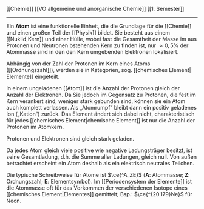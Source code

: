 [[Chemie]] [[VO allgemeine und anorganische Chemie]] [[1. Semester]]

---

Ein **Atom** ist eine funktionelle Einheit, die die Grundlage für die [[Chemie]] und einen großen Teil der [[Physik]] bildet. Sie besteht aus einem [[Nuklid|Kern]] und einer Hülle, wobei fast die Gesamtheit der Masse im aus Protonen und Neutronen bstehenden Kern zu finden ist, nur $\approx0,5\%$ der Atommasse sind in den den Kern umgebenden Elektronen lokalisiert.

Abhängig von der Zahl der Protonen im Kern eines Atoms ([[Ordnungszahl]]), werden sie in Kategorien, sog. [[chemisches Element| Elemente]] eingeteilt.

In einem ungeladenen [[Atom]] ist die Anzahl der Protonen gleich der Anzahl der Elektronen. Da Sie jedoch im Gegensatz zu Protonen, die fest im Kern verankert sind, weniger stark gebunden sind, können sie ein Atom auch komplett verlassen. Als „Atomrumpf“ bleibt dann ein positiv geladenes Ion („Kation“) zurück. Das Element ändert sich dabei nicht, charakteristisch für jedes [[chemisches Element|chemische Element]] ist nur die Anzahl der Protonen im Atomkern.

Protonen und Elektronen sind gleich stark geladen.

Da jedes Atom gleich viele positive wie negative Ladungsträger besitzt, ist seine Gesamtladung, d.h. die Summe aller Ladungen, gleich null. Von außen betrachtet erscheint ein Atom deshalb als ein elektrisch neutrales Teilchen.

Die typische Schreibweise für Atome ist $\ce{^A_ZE}$ (**A**: Atommasse; **Z**: Ordnungszahl; **E**: Elementsymbol). Im [[Periodensystem der Elemente]] ist die Atommasse oft für das Vorkommen der verschiedenen Isotope eines [[chemisches Element|Elementes]] gemittelt; Bsp.: $\ce{^{20.179}Ne}$ für Neon.